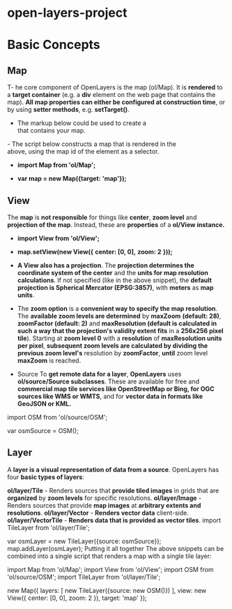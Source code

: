 # open-layers-project

# Basic Concepts
## Map
T- he core component of OpenLayers is the map (ol/Map). It is **rendered** to a **target container** (e.g. a **div** element on the web page that contains the map). **All map properties can either be configured at construction time**, or by using **setter methods**, e.g. **setTarget()**.

- The markup below could be used to create a <div> that contains your map.

<div id="map" style="width: 100%, height: 400px"></div>
- The script below constructs a map that is rendered in the <div> above, using the map id of the element as a selector.

- **import Map from 'ol/Map';**

- **var map = new Map({target: 'map'});**

## View
The **map** is **not responsible** for things like **center**, **zoom level** and **projection of the map**. Instead, these are **properties** of a **ol/View instance.**

- **import View from 'ol/View';**

- **map.setView(new View({**
  **center: [0, 0],**
  **zoom: 2**
**}));**
- **A View also has a projection**. The **projection determines the coordinate system of the center** and the **units for map resolution calculations**. If not specified (like in the above snippet), the **default projection is Spherical Mercator (EPSG:3857)**, with **meters** as **map units**.

- The **zoom option** is a **convenient way to specify the map resolution**. The **available zoom levels are determined** by **maxZoom** **(default: 28)**, **zoomFactor (default: 2)** and **maxResolution (default is calculated in such a way that the projection's validity extent fits** in a **256x256 pixel tile**). Starting at **zoom level 0** with a **resolution** of **maxResolution units per pixel**, **subsequent zoom levels are calculated by dividing the previous zoom level's** resolution by **zoomFactor**, **until** zoom level **maxZoom** is reached.

- Source
To **get remote data for a layer**, **OpenLayers** uses **ol/source/Source subclasses**. These are available for free and **commercial map tile services like OpenStreetMap or Bing, for OGC sources like WMS or WMTS**, and for **vector data in formats like GeoJSON or KML.**

import OSM from 'ol/source/OSM';

var osmSource = OSM();
## Layer
A **layer is a visual representation of data from a source**. OpenLayers has four **basic types of layers**:

**ol/layer/Tile** - Renders sources that **provide tiled images** in grids that are **organized** by **zoom levels** for specific resolutions.
**ol/layer/Image** - Renders sources that provide **map images** at **arbitrary extents and resolutions**.
**ol/layer/Vector** - **Renders vector data** client-side.
**ol/layer/VectorTile** - **Renders data that is provided as vector tiles**.
import TileLayer from 'ol/layer/Tile';

var osmLayer = new TileLayer({source: osmSource});
map.addLayer(osmLayer);
Putting it all together
The above snippets can be combined into a single script that renders a map with a single tile layer:

import Map from 'ol/Map';
import View from 'ol/View';
import OSM from 'ol/source/OSM';
import TileLayer from 'ol/layer/Tile';

new Map({
  layers: [
    new TileLayer({source: new OSM()})
  ],
  view: new View({
    center: [0, 0],
    zoom: 2
  }),
  target: 'map'
});